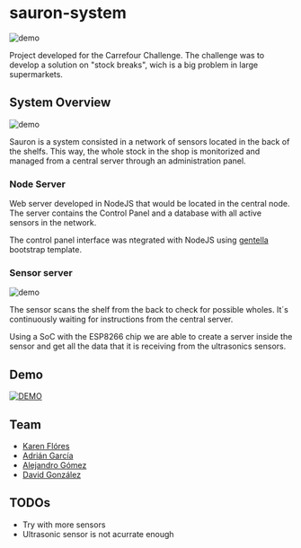 # sauron-system


![demo](https://github.com/ageapps/sauron-system/blob/master/art/sauron_icon.png?raw=true)


Project developed for the Carrefour Challenge. The challenge was to develop a solution on "stock breaks", wich is a big problem in large supermarkets.

## System Overview
![demo](https://github.com/ageapps/sauron-system/blob/master/art/system-overview.jpg?raw=true)

Sauron is a system consisted in a network of sensors located in the back of the shelfs. This way, the whole stock in the shop is monitorized and managed from a central server through an administration panel.

### Node Server
Web server developed in NodeJS that would be located in the central node. The server contains the Control Panel and a database with all active sensors in the network.

The control panel interface was ntegrated with NodeJS using [gentella] bootstrap template.


### Sensor server
![demo](https://github.com/ageapps/sauron-system/blob/master/art/sauron-sensor.jpg?raw=true)

The sensor scans the shelf from the back to check for possible wholes. It´s continuously waiting for instructions from the central server.

Using a SoC with the ESP8266 chip we are able to create a server inside the sensor and get all the data that it is receiving from the ultrasonics sensors.

## Demo
[![DEMO](http://img.youtube.com/vi/FfaXOdkMJ0A/0.jpg)](http://www.youtube.com/watch?v=FfaXOdkMJ0A)


## Team
+ [Karen Flóres]
+ [Adrián García]
+ [Alejandro Gómez]
+ [David González]

## TODOs

+ Try with more sensors
+ Ultrasonic sensor is not acurrate enough

[Karen Flóres]:https://github.com/kareen2707
[Adrián García]:https://github.com/ageapps
[Alejandro Gómez]:https://github.com/Alejo2313
[David González]: https://github.com/dgfiloso
[gentella]: https://github.com/puikinsh/gentelella
